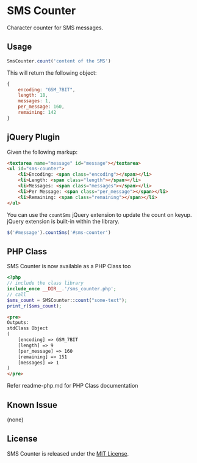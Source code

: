 SMS Counter
=============================

Character counter for SMS messages.


Usage
----------

```javascript
SmsCounter.count('content of the SMS')
```

This will return the following object:

```javascript
{
	encoding: "GSM_7BIT",
	length: 18,
	messages: 1,
	per_message: 160,
	remaining: 142
}
```

jQuery Plugin
----------

Given the following markup:

```html
<textarea name="message" id="message"></textarea>
<ul id="sms-counter">
	<li>Encoding: <span class="encoding"></span></li>
	<li>Length: <span class="length"></span></li>
	<li>Messages: <span class="messages"></span></li>
	<li>Per Message: <span class="per_message"></span></li>
	<li>Remaining: <span class="remaining"></span></li>
</ul>
```

You can use the `countSms` jQuery extension to update the count on keyup. jQuery extension is built-in within the  library.

```javascript
$('#message').countSms('#sms-counter')
```

PHP Class
-----------
SMS Counter is now available as a PHP Class too
```php
<?php
// include the class library
include_once __DIR__.'/sms_counter.php';
// call
$sms_count = SMSCounter::count("some-text");
print_r($sms_count);
```
```html
<pre>
Outputs: 
stdClass Object
(
    [encoding] => GSM_7BIT
    [length] => 9
    [per_message] => 160
    [remaining] => 151
    [messages] => 1
)
</pre>
````

Refer readme-php.md for PHP Class documentation


Known Issue
----

(none)


## License

SMS Counter is released under the [MIT License](LICENSE.txt).

